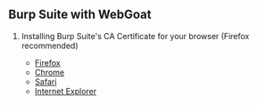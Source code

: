 ## Burp Suite with WebGoat
<ol>
    <li>Installing Burp Suite's CA Certificate for your browser (Firefox recommended)</li>
        <ul>
            <li><a href = "https://portswigger.net/burp/documentation/desktop/getting-started/proxy-setup/certificate/firefox">Firefox</a></li>
            <li><a href = "https://portswigger.net/burp/documentation/desktop/getting-started/proxy-setup/certificate/chrome">Chrome</a></li>
            <li><a href = "https://portswigger.net/burp/documentation/desktop/getting-started/proxy-setup/certificate/firefox">Safari</a></li>
            <li><a href = "https://portswigger.net/burp/documentation/desktop/getting-started/proxy-setup/certificate/chrome">Internet Explorer</a></li>
        </ul>
    
</ol>
